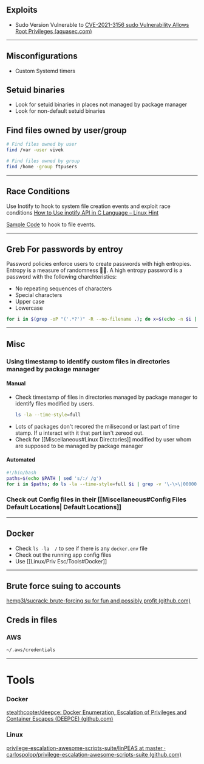 ## Exploits
- Sudo Version Vulnerable to [CVE-2021-3156 sudo Vulnerability Allows Root Privileges (aquasec.com)](https://blog.aquasec.com/cve-2021-3156-sudo-vulnerability-allows-root-privileges) 

***

## Misconfigurations
- Custom Systemd timers

## Setuid binaries
- Look for setuid binaries in places not managed by package manager
- Look for non-default setuid binaries

## Find files owned by user/group
```bash
# Find files owned by user
find /var -user vivek

# Find files owned by group
find /home -group ftpusers
```

***
## Race Conditions

Use Inotify to hook to system file creation events and exploit race conditions
[How to Use inotify API in C Language – Linux Hint](https://linuxhint.com/inotify_api_c_language/)

[Sample Code](/Code%20Snippets/C%20Inotify%20Hooking%20Library.md) to hook to file events.

---

## Greb For passwords by entroy
Password policies enforce users to create passwords with high entropies. Entropy is a measure of randomness 😶‍🌫️. A high entropy password is a password with the following charchteristics:
- No repeating sequences of characters
- Special characters
- Upper case
- Lowercase

```bash
for i in $(grep -oP "('.*?')" -R --no-filename .); do x=$(echo -n $i | ent | grep Entropy | awk '{print $3}'); echo "$x $i"; done | sort -n
```

---

## Misc
### Using timestamp to identify custom files in directories managed by package manager
#### Manual
- Check timestamp of files in directories managed by package manager to identify files modified by users.
	```bash
	ls -la --time-style=full
	```
- Lots of packages don't recored the milisecond or last part of time stamp. If u interact with it that part isn't zereod out. 
- Check for [[Miscellaneous#Linux Directories]] modified by user whom are supposed to be managed by package manager
#### Automated
```bash
#!/bin/bash
paths=$(echo $PATH | sed 's/:/ /g')
for i in $paths; do ls -la --time-style=full $i | grep -v '\-\>\|00000' 2>/dev/null ; done
```
### Check out Config files in their [[Miscellaneous#Config Files Default Locations| Default Locations]]
***
## Docker
- Check `ls -la  /` to see if there is any `docker.env` file
- Check out the running app config files
- Use [[Linux/Priv Esc/Tools#Docker]]
***
## Brute force suing to accounts
[hemp3l/sucrack: brute-forcing su for fun and possibly profit (github.com)](https://github.com/hemp3l/sucrack)

## Creds in files
### AWS
```bash
~/.aws/credentials
```

---
# Tools
### Docker
[stealthcopter/deepce: Docker Enumeration, Escalation of Privileges and Container Escapes (DEEPCE) (github.com)](https://github.com/stealthcopter/deepce)

### Linux
[privilege-escalation-awesome-scripts-suite/linPEAS at master · carlospolop/privilege-escalation-awesome-scripts-suite (github.com)](https://github.com/carlospolop/privilege-escalation-awesome-scripts-suite/tree/master/linPEAS)